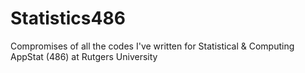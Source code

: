 # Statistics486
Compromises of all the codes I've written for Statistical &amp; Computing AppStat (486) at Rutgers University
